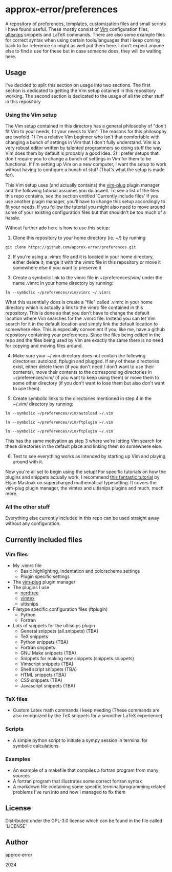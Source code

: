 # approx-error/preferences

A repository of preferences, templates, customization files and small scripts I have found useful. 
These mostly consist of [Vim](https://www.vim.org/) configuration files, [ultisnips](https://github.com/SirVer/ultisnips) snippets and LaTeX commands.
There are also some example files for correct syntax when using certain tools/languages that I keep coming back to for reference so might as well put them here.
I don't expect anyone else to find a use for these but in case someone does, they will be waiting here.

## Usage

I've decided to split this section on usage into two sections. The first section is dedicated to getting the Vim setup cotained in this repository working. 
The second section is dedicated to the usage of all the other stuff in this repository

### Using the Vim setup

The Vim setup contained in this directory has a general philosophy of "don't fit Vim to your needs, fit your needs to Vim". The reasons for this philosophy are twofold. 1) I'm a relative Vim beginner
who isn't that comfortable with changing a bunch of settings in Vim that I don't fully understand. Vim is a very robust editor written by talented programmers so doing stuff the way Vim does them by default is 
probably a good idea. 2) I prefer setups that don't require you to change a bunch of settings in Vim for them to be functional. If I'm setting up Vim on a new computer, I want the setup to work without having to
configure a bunch of stuff (That's what the setup is made for).

This Vim setup uses (and actually contains) the [vim-plug](https://github.com/junegunn/vim-plug) plugin manager and the following tutorial assumes you do aswell.
To see a list of the files this repo contains, see the section entitled 'Currently include files'
If you use another plugin manager, you'll have to change this setup accordingly to fit your needs. If you follow the tutorial you might also
need to move around some of your existing configuration files but that shouldn't be too much of a hassle.

Without further ado here is how to use this setup:

1. Clone this repository to your home directory (ie. ~/) by running

`git clone https://github.com/approx-error/preferences.git`

2. If you're using a .vimrc file and it is located in your home directory, either delete it, merge it with the vimrc file in this repository or move it somewhere else if you want to preserve it

3. Create a symbolic link to the vimrc file in ~/preferences/vim/ under the name .vimrc in your home directory by running:

`ln --symbolic ~/preferences/vim/vimrc ~/.vimrc`

What this essentially does is create a "file" called .vimrc in your home directory which is actually a link to the vimrc file contained in this repository. This is done so that you don't have to change the
default location where Vim searches for the .vimrc file. Instead you can let Vim search for it in the default location and simply link the default location to somewhere else. This is especially convenient
if you, like me, have a github repository containing your preferences. Since the files being edited in the repo and the files being used by Vim are exactly the same there is no need for copying and
moving files around.

4. Make sure your ~/.vim directory does not contain the following directories: autoload, ftplugin and plugged. If any of these directories exist,
either delete them (if you don't need / don't want to use their contents), move their contents to the corresponding directories in ~/preferences/vim/ (if you want to keep using them)
or move them to some other directory (if you don't want to lose them but also don't want to use them).

5. Create symbolic links to the directories mentioned in step 4 in the ~/.vim/ directory by running:

`ln --symbolic ~/preferences/vim/autoload ~/.vim`

`ln --symbolic ~/preferences/vim/ftplugin ~/.vim`

`ln --symbolic ~/preferences/vim/ftplugin ~/.vim`

This has the same motivation as step 3 where we're letting Vim search for these directories in the default place and linking them so somewhere else.

6. Test to see everything works as intended by starting up Vim and playing around with it.

Now you're all set to begin using the setup! For specific tutorials on how the plugins and snippets actually work, I recommend [this fantastic tutorial](https://ejmastnak.com/tutorials/vim-latex/intro/) 
by Elijan Mastnak on supercharged mathematical typesetting. It covers the vim-plug plugin manager, the vimtex and ultisnips plugins and much, much more.

### All the other stuff

Everything else currently included in this repo can be used straight away without any configuration.

## Currently included files

### Vim files

- My .vimrc file
	- Basic highlighting, indentation and colorscheme settings 
	- Plugin specific settings
- The [vim-plug](https://github.com/junegunn/vim-plug) plugin manager
- The plugins I use
    - [nerdtree](https://github.com/preservim/nerdtree)
    - [vimtex](https://github.com/lervag/vimtex)
    - [ultisnips](https://github.com/SirVer/ultisnips)
- Filetype specific configuration files (ftplugin)
	- Python
	- Fortran
- Lots of snippets for the ultisnips plugin
	- General snippets (all.snippets) (TBA)
    - TeX snippets
    - Python snippets (TBA)
    - Fortran snippets
    - GNU Make snippets (TBA)
	- Snippets for making new snippets (snippets.snippets)
	- Vimscript snippets (TBA)
    - Shell script snippets (TBA)
    - HTML snippets (TBA)
    - CSS snippets (TBA)
    - Javascript snippets (TBA)

### TeX files

- Custom Latex math commands I keep needing (These commands are also recognized by the TeX snippets for a smoother LaTeX experience)

### Scripts

- A simple python script to initiate a sympy session in terminal for symbolic calculations

### Examples

- An example of a makefile that compiles a fortran program from many sources
- A fortran program that illustrates some correct fortran syntax
- A markdown file containing some specific terminal/programming related problems I've run into and how I managed to fix them

## License

Distributed under the GPL-3.0 license which can be found in the file called 'LICENSE'

## Author

approx-error

2024

